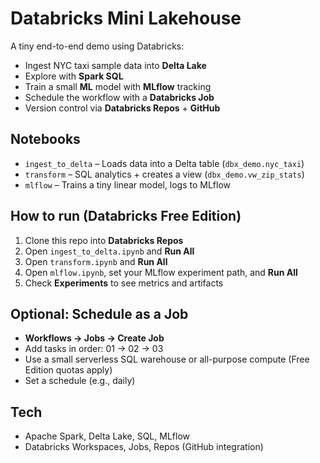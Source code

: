 # Databricks Mini Lakehouse

A tiny end-to-end demo using Databricks:
- Ingest NYC taxi sample data into **Delta Lake**
- Explore with **Spark SQL**
- Train a small **ML** model with **MLflow** tracking
- Schedule the workflow with a **Databricks Job**
- Version control via **Databricks Repos** + **GitHub**

## Notebooks
- `ingest_to_delta` – Loads data into a Delta table (`dbx_demo.nyc_taxi`)
- `transform` – SQL analytics + creates a view (`dbx_demo.vw_zip_stats`)
- `mlflow` – Trains a tiny linear model, logs to MLflow

## How to run (Databricks Free Edition)
1. Clone this repo into **Databricks Repos**
2. Open `ingest_to_delta.ipynb` and **Run All**
3. Open `transform.ipynb` and **Run All**
4. Open `mlflow.ipynb`, set your MLflow experiment path, and **Run All**
5. Check **Experiments** to see metrics and artifacts

## Optional: Schedule as a Job
- **Workflows → Jobs → Create Job**
- Add tasks in order: 01 → 02 → 03
- Use a small serverless SQL warehouse or all-purpose compute (Free Edition quotas apply)
- Set a schedule (e.g., daily)

## Tech
- Apache Spark, Delta Lake, SQL, MLflow
- Databricks Workspaces, Jobs, Repos (GitHub integration)
